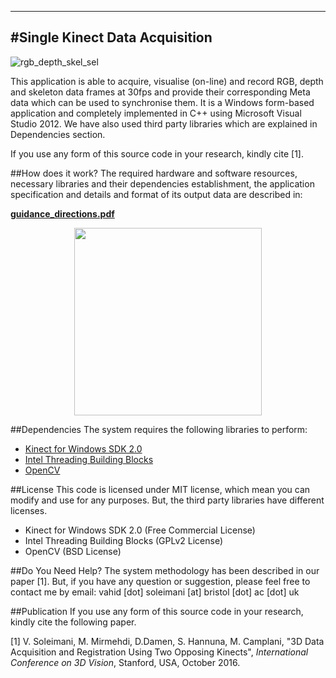 -------------------------------------
#Single Kinect Data Acquisition
-------------------------------------
![rgb_depth_skel_sel](https://cloud.githubusercontent.com/assets/22081195/18792861/20a91bf6-81b0-11e6-9d02-8df6653204bd.png)


This application is able to acquire, visualise (on-line) and record RGB, depth and skeleton data frames at 30fps and provide their corresponding Meta data which can be used to synchronise them. It is a Windows form-based application and completely implemented in C++ using Microsoft Visual Studio 2012. We have also used third party libraries which are explained in Dependencies section.
 
If you use any form of this source code in your research, kindly cite [1].

##How does it work?
The required hardware and software resources, necessary libraries and their dependencies establishment, the application specification and details and format of its output data are described in:

[**guidance_directions.pdf**](https://github.com/BristolVisualPFT/3D_Data_Acquisition_Registration_Using_Kinects/files/489895/How_it_works.pdf)
<p align="center">
  <img src="https://cloud.githubusercontent.com/assets/22081195/18792882/3f01c72e-81b0-11e6-864e-0967ac98120f.png" width=300>
</p>


##Dependencies
The system requires the following libraries to perform:
+ [Kinect for Windows SDK 2.0](https://www.microsoft.com/en-gb/download/details.aspx?id=44561)
+ [Intel Threading Building Blocks](https://www.threadingbuildingblocks.org/software-release/tbb4320140724oss)
+ [OpenCV](https://github.com/opencv/opencv)

##License
This code is licensed under MIT license, which mean you can modify and use for any purposes. But, the third party libraries have different licenses.
+ Kinect for Windows SDK 2.0 (Free Commercial License)
+ Intel Threading Building Blocks (GPLv2 License)
+ OpenCV (BSD License)


##Do You Need Help?
The system methodology has been described in our paper [1]. But, if you have any question or suggestion, please feel free to contact me by email: vahid [dot] soleimani [at] bristol [dot] ac [dot] uk


##Publication
If you use any form of this source code in your research, kindly cite the following paper.

[1] V. Soleimani, M. Mirmehdi, D.Damen, S. Hannuna, M. Camplani, "3D Data Acquisition and Registration Using Two Opposing Kinects", _International Conference on 3D Vision_, Stanford, USA, October 2016.



